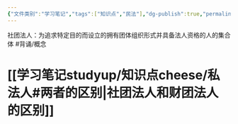```yaml
---
{"文件类别":"学习笔记","tags":["知识点","民法"],"dg-publish":true,"permalink":"/学习笔记studyup/知识点cheese/社团法人/","dgPassFrontmatter":true,"created":"2024-07-13T20:11:31.341+08:00","updated":"2024-10-27T13:44:12.470+08:00"}
---
```


社团法人：为追求特定目的而设立的拥有团体组织形式并具备法人资格的人的集合体 #背诵/概念 
# [[学习笔记studyup/知识点cheese/私法人#两者的区别\|社团法人和财团法人的区别]]